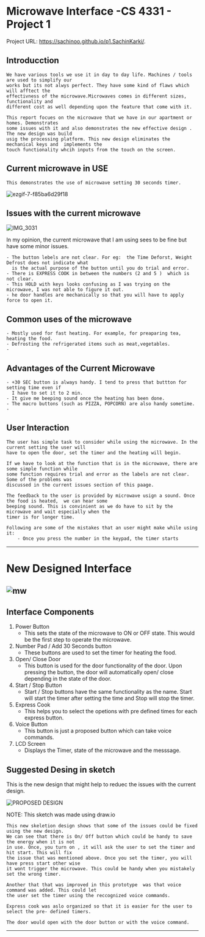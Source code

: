 # Microwave Interface -CS 4331 - Project 1

Project URL: https://sachinoo.github.io/p1.SachinKarki/.



## Introducction
    We have various tools we use it in day to day life. Machines / tools are used to simplify our 
    works but its not alwys perfect. They have some kind of flaws which will afftect the 
    effectivness of the microwave.Microwaves comes in different sizes, functionality and 
    different cost as well depending upon the feature that come with it.
    
    This report focues on the microwave that we have in our apartment or homes. Demonstrates
    some issues with it and also demonstrates the new effective design . The new design was build
    usig the processing platform. This new design eliminates the mechanical keys and  implements the 
    touch functionality whcih inputs from the touch on the screen.
    
## Current microwave in USE
    This demonstrates the use of microwave setting 30 seconds timer.
    
![ezgif-7-f85ba6d29f18](https://user-images.githubusercontent.com/24665608/109351257-9949fb00-783e-11eb-8577-7e9feeed5420.gif)
## Issues with the current microwave
![IMG_3031](https://user-images.githubusercontent.com/24665608/109348303-f4c5ba00-7839-11eb-93a0-03d55541d980.jpeg)

In my opinion, the current microwave that I am using sees to be fine but have some minor issues.

    - The button lebels are not clear. For eg:  the Time Deforst, Weight Defrost does not indicate what
      is the actual purpose of the button until you do trial and error. 
    - There is EXPRESS COOK in between the numbers (2 and 5 )  which is not clear.
    - This HOLD with keys looks confusing as I was trying on the microwave, I was not able to figure it out.
    - he door handles are mechanically so that you will have to apply force to open it.


## Common uses of the microwave
    - Mostly used for fast heating. For example, for preaparing tea, heating the food.
    - Defrosting the refrigerated items such as meat,vegetables.
    - 
## Advantages of the Current Microwave
    - +30 SEC button is always handy. I tend to press that buttton for setting time even if 
      I have to set it to 2 min.
    - It give me beeping sound once the heating has been done. 
    - The macro buttons (such as PIZZA, POPCORN) are also handy sometime.
    - 
## User Interaction
    The user has simple task to consider while using the microwave. In the current setting the user will
    have to open the door, set the timer and the heating will begin.
    
    If we have to look at the function that is in the microwave, there are some simple function while
    some function requires trial and error as the labels are not clear. Some of the problems was 
    discussed in the current issues section of this paage.
       
    The feedback to the user is provided by microwave usign a sound. Once the food is heated,  we can hear some
    beeping sound. This is convinient as we do have to sit by the microwave and wait especially when the 
    timer is for longer time.
   
    Following are some of the mistakes that an user might make while using it:
        - Once you press the number in the keypad, the timer starts
    
-----------------------------------------------------------------------------------------------------------------------------
# New Designed Interface
![mw](https://user-images.githubusercontent.com/24665608/109346569-81bb4400-7837-11eb-99bf-a5dd90d68aca.jpg)
-----------------------------------------------------------------------------------------------------------------------------

## Interface Components
1.  Power Button 
    - This sets the state of the microwave to ON or OFF state. This would be the first step to operate the microwave.
2. Number Pad / Add 30 Seconds button
    - These buttons are used to set the timer for heating the food.
3. Open/ Close Door
    - This button is used for the door functionality of the door. Upon pressing the button, the door will 
      automatically open/ close depending in the state of the door.
4. Start / Stop Button
    - Start / Stop buttons have the same functionality as the name. Start will start the timer after setting the time and 
      Stop will stop the timer.
5. Express Cook
    - This helps you to select the opetions with pre defined times for each express button. 
6. Voice Button
    - This button is just a proposed button which can take voice commands. 
7. LCD Screen
    - Displays the Timer, state of the microwave and the messsage. 

## Suggested Desing in sketch
 This is the new design that might help to reduec the issues with the current design.
 
![PROPOSED DESIGN](https://user-images.githubusercontent.com/24665608/109361600-db7b3880-784e-11eb-92e6-68d3be452093.png)

  NOTE: This sketch was made using draw.io
  
    This new skeletion design shows that some of the issues could be fixed using the new design.
    We can see that there is On/ Off button which could be handy to save the energy when it is not 
    in use. Once, you turn on , it will ask the user to set the timer and hit start. This will fix 
    the issue that was mentioned above. Once you set the timer, you will have press start other wise
    it wont trigger the microwave. This could be handy when you mistakely set the wrong timer. 
    
    Another that that was improved in this prototype  was that voice command was added. This could let 
    the user set the timer using the reccognized voice commands. 
    
    Express cook was aslo organized so that it is easier for the user to select the pre- defined timers.
    
    The door would open with the door button or with the voice command.
    
    
  ***********************************************************************************************************************
